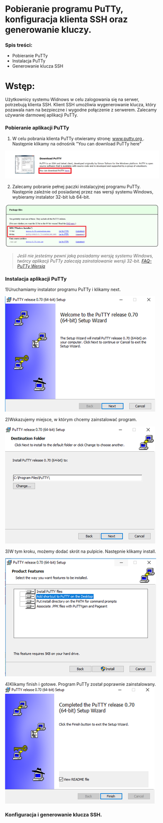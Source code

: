 # Pobieranie programu PuTTy, konfiguracja klienta SSH oraz generowanie kluczy.

### Spis treści:

  - Pobieranie PuTTy
  - Instalacja PuTTy
  - Generowanie klucza SSH
  

# Wstęp:
Użytkownicy systemu Widnows w celu zalogowania się na serwer, potrzebują klienta SSH. Klient SSH umożliwia wygenerowanie klucza, który pozawala nam na bezpieczne i wygodne połączenie z serwerem. Zalecamy używanie darmowej aplikacji PuTTy.

### Pobieranie aplikacji PuTTy

1) W celu pobrania klienta PuTTy otwieramy stronę: [www.putty.org ](http://www.putty.org/). Następnie klikamy na odnośnik "You can download PuTTy here"
 
 ![alt](https://github.com/icin1234/PuTTy/blob/master/putty3.PNG?raw=true)

2) Zalecamy pobranie pełnej paczki instalacyjnej programu PuTTy. 
Następnie zależnie od posiadanej przez nas wersji systemu Windows, wybieramy instalator 32-bit lub 64-bit.

![alt](https://github.com/icin1234/PuTTy/blob/master/putyy4.PNG?raw=true)

> *Jeśli nie jesteśmy pewni jaką posiadamy wersję systemu Windows, twórcy aplikacji PuTTy zalecają zainstalowanie wersji 32-bit.
> [FAQ-PuTTy Wersja](https://www.chiark.greenend.org.uk/~sgtatham/putty/faq.html#faq-32bit-64bit)*

### Instalacja aplikacji PuTTy
1)Uruchamiamy instalator programu PuTTy i klikamy next.

![alt](https://github.com/icin1234/PuTTy/blob/master/next1.PNG?raw=true)

2)Wskazujemy miejsce, w którym chcemy zainstalować program.

![alt](https://github.com/icin1234/PuTTy/blob/master/sciezka.PNG?raw=true)

3)W tym kroku, możemy dodać skrót na pulpicie. Następnie klikamy install.

![alt](https://github.com/icin1234/PuTTy/blob/master/install.PNG?raw=true)

4)Klikamy finish i gotowe. Program PuTTy został poprawnie zainstalowany.
![alt](https://github.com/icin1234/PuTTy/blob/master/finish.PNG?raw=true)


### Konfiguracja i generowanie klucza SSH.
